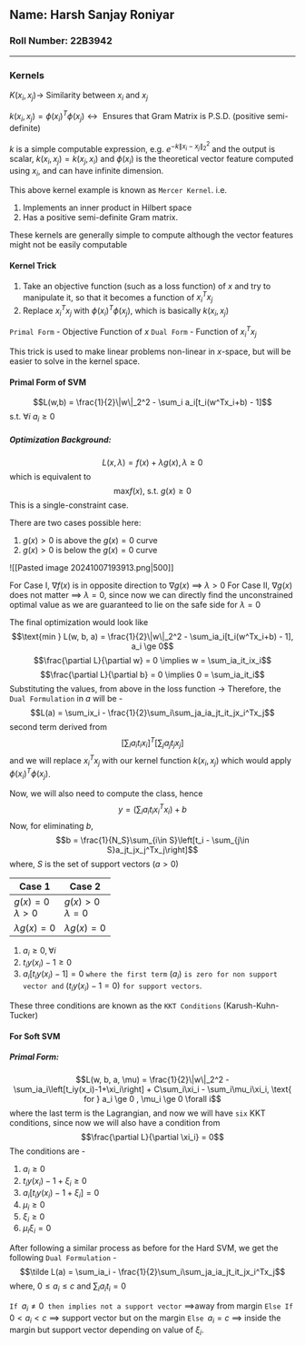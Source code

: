 ## Name: Harsh Sanjay Roniyar
### Roll Number: 22B3942
---
### Kernels

$K(x_i, x_j) \rightarrow$ Similarity between $x_i$ and $x_j$

$k(x_i, x_j) = \phi(x_i)^T\phi(x_j) \leftrightarrow \text{ Ensures that Gram Matrix is P.S.D. (positive semi-definite)}$

$k$ is a simple computable expression, e.g. $e^{-k\|x_i-x_j\|_2^2}$ and the output is scalar, $k(x_i, x_j) = k(x_j, x_i)$ and
$\phi(x_i)$ is the theoretical vector feature computed using $x_i$, and can have infinite dimension.

This above kernel example is known as `Mercer Kernel`.
i.e.
1. Implements an inner product in Hilbert space
2. Has a positive semi-definite Gram matrix.

These kernels are generally simple to compute although the vector features might not be easily computable
#### Kernel Trick

1. Take an objective function (such as a loss function) of $x$ and try to manipulate it, so that it becomes a function of $x_i^Tx_j$
2. Replace $x_i^Tx_j$ with $\phi(x_i)^T\phi(x_j)$, which is basically $k(x_i, x_j)$

`Primal Form` - Objective Function of $x$
`Dual Form` - Function of $x_i^Tx_j$

This trick is used to make linear problems non-linear in $x$-space, but will be easier to solve in the kernel space.

#### Primal Form of SVM

$$L(w,b) = \frac{1}{2}\|w\|_2^2 - \sum_i a_i[t_i(w^Tx_i+b) - 1]$$s.t. $\forall i$  $a_i \ge 0$
##### Optimization Background:
$$L(x, \lambda) = f(x) + \lambda g(x), \lambda\ge 0$$
which is equivalent to $$\text{max} f(x) \text{, s.t. } g(x) \ge 0$$
This is a single-constraint case.

There are two cases possible here:
1. $g(x) \gt 0$ is above the $g(x) = 0$ curve
2. $g(x) \gt 0$ is below the $g(x) = 0$ curve

![[Pasted image 20241007193913.png|500]]

For Case I, $\nabla f(x)$ is in opposite direction to $\nabla g(x)$ $\implies$ $\lambda \gt 0$
For Case II, $\nabla g(x)$ does not matter $\implies$ $\lambda = 0$, since now we can directly find the unconstrained optimal value as we are guaranteed to lie on the safe side for $\lambda = 0$

The final optimization would look like
$$\text{min } L(w, b, a) = \frac{1}{2}\|w\|_2^2 - \sum_ia_i[t_i(w^Tx_i+b) - 1], a_i \ge 0$$
$$\frac{\partial L}{\partial w} = 0 \implies w = \sum_ia_it_ix_i$$
$$\frac{\partial L}{\partial b} = 0 \implies 0 = \sum_ia_it_i$$
Substituting the values, from above in the loss function $\rightarrow$ 
Therefore, the `Dual Formulation` in $a$ will be - 
$$L(a) = \sum_ix_i - \frac{1}{2}\sum_i\sum_ja_ia_jt_it_jx_i^Tx_j$$second term derived from $$\left[\sum_ia_it_ix_i\right]^T\left[\sum_ja_jt_jx_j\right]$$and we will replace $x_i^Tx_j$ with our kernel function $k(x_i, x_j)$ which would apply $\phi(x_i)^T\phi(x_j)$.

Now, we will also need to compute the class, hence $$y = \left(\sum_ia_it_ix_i^Tx_i\right) + b$$
Now, for eliminating $b$, $$b = \frac{1}{N_S}\sum_{i\in S}\left[t_i - \sum_{j\in S}a_jt_jx_j^Tx_j\right]$$where, $S$ is the set of support vectors ($a \gt 0$)

| Case 1                        | Case 2                        |
| ----------------------------- | ----------------------------- |
| $g(x) = 0$<br>$\lambda \gt 0$ | $g(x) \gt 0$<br>$\lambda = 0$ |
| $\lambda g(x) = 0$            | $\lambda g(x) = 0$            |
1. $a_i\ge 0, \forall i$
2. $t_iy(x_i) - 1 \ge 0$
3. $a_i\left[t_iy(x_i)-1\right]=0$ `where the first term` $(a_i)$ `is zero for non support vector and` $\left(t_iy(x_i)-1 = 0\right)$ `for support vectors`.

These three conditions are known as the `KKT Conditions` (Karush-Kuhn-Tucker)

#### For Soft SVM

##### Primal Form:
$$L(w, b, a, \mu) = \frac{1}{2}\|w\|_2^2 - \sum_ia_i\left[t_iy(x_i)-1+\xi_i\right] + C\sum_i\xi_i - \sum_i\mu_i\xi_i, \text{ for } a_i \ge 0 , \mu_i \ge 0 \forall i$$where the last term is the Lagrangian, and now we will have `six` KKT conditions, since now we will also have a condition from $$\frac{\partial L}{\partial \xi_i} = 0$$
The conditions are - 
1. $a_i \ge 0$
2. $t_iy(x_i) -1 + \xi_i \ge 0$
3. $a_i\left[t_iy(x_i)-1+\xi_i\right] = 0$
4. $\mu_i \ge 0$
5. $\xi_i \ge 0$
6. $\mu_i\xi_i = 0$

After following a similar process as before for the Hard SVM, we get the following `Dual Formulation` - 
$$\tilde L(a) = \sum_ia_i - \frac{1}{2}\sum_i\sum_ja_ia_jt_it_jx_i^Tx_j$$where, $0\le a_i \le c$ and $\sum_ia_it_i = 0$

`If `$a_i \ne 0$` then implies not a support vector` $\implies$away from margin
`Else If` $0\lt a_i \lt c$ $\implies$ support vector but on the margin
`Else `$a_i = c$ $\implies$ inside the margin but support vector depending on value of $\xi_i$.

